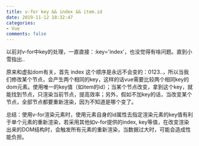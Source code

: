 ```yaml
---
title: v-for key && index && item.id
date: 2019-11-12 18:32:47
categories:
- Vue
comments: false
---
```




以前对v-for中key的处理，一直直接：:key='index'，也没觉得有啥问题。直到小雪指出..

原来和虚拟dom有关，首先 index 这个顺序是永远不会变的：0123..，所以当我们修改某个节点，会产生两个相同的key，这样的话vue需要比较两个相同key的dom元素。使用唯一的key值（如item的id）；当某个节点改变，拿到这个key，就能找到节点，只渲染当前节点，提高效率；另外，假如不加key的话，当改变某个节点，全部节点都要重新渲染，因为不知道是哪个变了。

总结：使用v-for渲染元素时，使用元素自身的id属性去指定渲染元素的key值有利于单个元素的重新渲染，若采用其他如v-for提供的index, key等值，在改变渲染出来的DOM结构时，会触发所有元素的重新渲染，当数据过大时，可能会造成性能负担。
